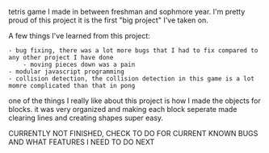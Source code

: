 tetris game I made in between freshman and sophmore year. I'm pretty proud of this project it is the first
"big project" I've taken on.

A few things I've learned from this project:

    - bug fixing, there was a lot more bugs that I had to fix compared to any other project I have done
        - moving pieces down was a pain
    - modular javascript programming
    - collision detection, the collision detection in this game is a lot momre complicated than that in pong

one of the things I really like about this project is how I made the objects for blocks. it was very organized and making each block seperate made clearing lines and creating shapes super easy.

CURRENTLY NOT FINISHED, CHECK TO DO FOR CURRENT KNOWN BUGS AND WHAT FEATURES I NEED TO DO NEXT
